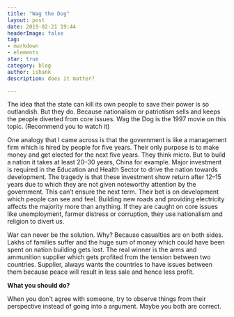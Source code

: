```yaml
---
title: "Wag the Dog"
layout: post
date: 2019-02-21 19:44
headerImage: false
tag:
- markdown
- elements
star: true
category: blog
author: ishank
description: does it matter? 

---
```


The idea that the state can kill its own people to save their power is so outlandish. But they do. Because nationalism or patriotism sells and keeps the people diverted from core issues. Wag the Dog is the 1997 movie on this topic. (Recommend you to watch it)

One analogy that I came across is that the government is like a management firm which is hired by people for five years. Their only purpose is to make money and get elected for the next five years. They think micro. But to build a nation it takes at least 20–30 years, China for example. Major investment is required in the Education and Health Sector to drive the nation towards development. The tragedy is that these investment show return after 12–15 years due to which they are not given noteworthy attention by the government. This can’t ensure the next term. Their bet is on development which people can see and feel. Building new roads and providing electricity affects the majority more than anything. If they are caught on core issues like unemployment, farmer distress or corruption, they use nationalism and religion to divert us.

War can never be the solution. Why? Because casualties are on both sides. Lakhs of families suffer and the huge sum of money which could have been spent on nation building gets lost. The real winner is the arms and ammunition supplier which gets profited from the tension between two countries. Supplier, always wants the countries to have issues between them because peace will result in less sale and hence less profit.

**What you should do?**

When you don't agree with someone, try to observe things from their perspective instead of going into a argument. 
Maybe you both are correct.
